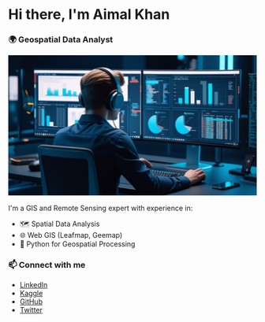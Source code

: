 # Hi there, I'm Aimal Khan
### 🌍 Geospatial Data Analyst

![My Image](https://github.com/aimal88/aimal88/blob/main/image.jpg?raw=true)

I'm a GIS and Remote Sensing expert with experience in:  
- 🗺️ Spatial Data Analysis  
- 🌐 Web GIS (Leafmap, Geemap)  
- 🐍 Python for Geospatial Processing   

### 📫 Connect with me  
- [LinkedIn](https://www.linkedin.com/in/aimal88)
- [Kaggle](https://www.kaggle.com/aimal8)  
- [GitHub](https://github.com/aimal88)  
- [Twitter](https://x.com/8_aimal)
  
